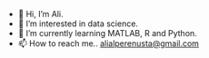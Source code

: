 - 👋 Hi, I’m Ali.
- 👀 I’m interested in data science.
- 🌱 I’m currently learning MATLAB, R and Python.
- 📫 How to reach me.. alialperenusta@gmail.com

<!---
alialperenusta/alialperenusta is a ✨ special ✨ repository because its `README.md` (this file) appears on your GitHub profile.
You can click the Preview link to take a look at your changes.
--->
